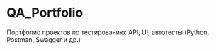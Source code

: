 # QA_Portfolio
Портфолио проектов по тестированию: API, UI, автотесты (Python, Postman, Swagger и др.)
